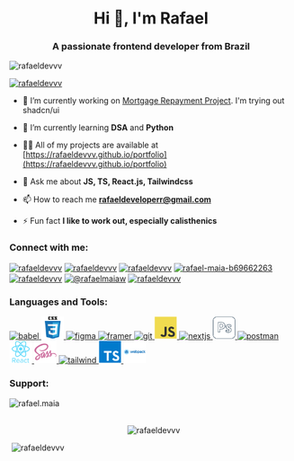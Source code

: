 <h1 align="center">Hi 👋, I'm Rafael</h1>
<h3 align="center">A passionate frontend developer from Brazil</h3>

<p align="left"> <img src="https://komarev.com/ghpvc/?username=rafaeldevvv&label=Profile%20views&color=0e75b6&style=flat" alt="rafaeldevvv" /> </p>

<p align="left"> <a href="https://github.com/ryo-ma/github-profile-trophy"><img src="https://github-profile-trophy.vercel.app/?username=rafaeldevvv" alt="rafaeldevvv" /></a> </p>

- 🔭 I’m currently working on [Mortgage Repayment Project](https://github.com/rafaeldevvv/frontend-mentor-mortgage-repayment). I'm trying out shadcn/ui

- 🌱 I’m currently learning **DSA** and **Python**

- 👨‍💻 All of my projects are available at [https://rafaeldevvv.github.io/portfolio](https://rafaeldevvv.github.io/portfolio)

- 💬 Ask me about **JS, TS, React.js, Tailwindcss**

- 📫 How to reach me **rafaeldeveloperr@gmail.com**

- ⚡ Fun fact **I like to work out, especially calisthenics**

<h3 align="left">Connect with me:</h3>
<p align="left">
<a href="https://codepen.io/rafaeldevvv" target="blank"><img align="center" src="https://raw.githubusercontent.com/rahuldkjain/github-profile-readme-generator/master/src/images/icons/Social/codepen.svg" alt="rafaeldevvv" height="30" width="40" /></a>
<a href="https://dev.to/rafaeldevvv" target="blank"><img align="center" src="https://raw.githubusercontent.com/rahuldkjain/github-profile-readme-generator/master/src/images/icons/Social/devto.svg" alt="rafaeldevvv" height="30" width="40" /></a>
<a href="https://twitter.com/rafaeldevvv" target="blank"><img align="center" src="https://raw.githubusercontent.com/rahuldkjain/github-profile-readme-generator/master/src/images/icons/Social/twitter.svg" alt="rafaeldevvv" height="30" width="40" /></a>
<a href="https://linkedin.com/in/rafael-maia-b69662263" target="blank"><img align="center" src="https://raw.githubusercontent.com/rahuldkjain/github-profile-readme-generator/master/src/images/icons/Social/linked-in-alt.svg" alt="rafael-maia-b69662263" height="30" width="40" /></a>
<a href="https://instagram.com/rafaeldevvv" target="blank"><img align="center" src="https://raw.githubusercontent.com/rahuldkjain/github-profile-readme-generator/master/src/images/icons/Social/instagram.svg" alt="rafaeldevvv" height="30" width="40" /></a>
<a href="https://medium.com/@rafaelmaiaw" target="blank"><img align="center" src="https://raw.githubusercontent.com/rahuldkjain/github-profile-readme-generator/master/src/images/icons/Social/medium.svg" alt="@rafaelmaiaw" height="30" width="40" /></a>
<a href="https://www.leetcode.com/rafaeldevvv" target="blank"><img align="center" src="https://raw.githubusercontent.com/rahuldkjain/github-profile-readme-generator/master/src/images/icons/Social/leet-code.svg" alt="rafaeldevvv" height="30" width="40" /></a>
</p>

<h3 align="left">Languages and Tools:</h3>
<p align="left"> <a href="https://babeljs.io/" target="_blank" rel="noreferrer"> <img src="https://www.vectorlogo.zone/logos/babeljs/babeljs-icon.svg" alt="babel" width="40" height="40"/> </a> <a href="https://www.w3schools.com/css/" target="_blank" rel="noreferrer"> <img src="https://raw.githubusercontent.com/devicons/devicon/master/icons/css3/css3-original-wordmark.svg" alt="css3" width="40" height="40"/> </a> <a href="https://www.figma.com/" target="_blank" rel="noreferrer"> <img src="https://www.vectorlogo.zone/logos/figma/figma-icon.svg" alt="figma" width="40" height="40"/> </a> <a href="https://www.framer.com/" target="_blank" rel="noreferrer"> <img src="https://www.vectorlogo.zone/logos/framer/framer-icon.svg" alt="framer" width="40" height="40"/> </a> <a href="https://git-scm.com/" target="_blank" rel="noreferrer"> <img src="https://www.vectorlogo.zone/logos/git-scm/git-scm-icon.svg" alt="git" width="40" height="40"/> </a> <a href="https://developer.mozilla.org/en-US/docs/Web/JavaScript" target="_blank" rel="noreferrer"> <img src="https://raw.githubusercontent.com/devicons/devicon/master/icons/javascript/javascript-original.svg" alt="javascript" width="40" height="40"/> </a> <a href="https://nextjs.org/" target="_blank" rel="noreferrer"> <img src="https://cdn.worldvectorlogo.com/logos/nextjs-2.svg" alt="nextjs" width="40" height="40"/> </a> <a href="https://www.photoshop.com/en" target="_blank" rel="noreferrer"> <img src="https://raw.githubusercontent.com/devicons/devicon/master/icons/photoshop/photoshop-line.svg" alt="photoshop" width="40" height="40"/> </a> <a href="https://postman.com" target="_blank" rel="noreferrer"> <img src="https://www.vectorlogo.zone/logos/getpostman/getpostman-icon.svg" alt="postman" width="40" height="40"/> </a> <a href="https://reactjs.org/" target="_blank" rel="noreferrer"> <img src="https://raw.githubusercontent.com/devicons/devicon/master/icons/react/react-original-wordmark.svg" alt="react" width="40" height="40"/> </a> <a href="https://sass-lang.com" target="_blank" rel="noreferrer"> <img src="https://raw.githubusercontent.com/devicons/devicon/master/icons/sass/sass-original.svg" alt="sass" width="40" height="40"/> </a> <a href="https://tailwindcss.com/" target="_blank" rel="noreferrer"> <img src="https://www.vectorlogo.zone/logos/tailwindcss/tailwindcss-icon.svg" alt="tailwind" width="40" height="40"/> </a> <a href="https://www.typescriptlang.org/" target="_blank" rel="noreferrer"> <img src="https://raw.githubusercontent.com/devicons/devicon/master/icons/typescript/typescript-original.svg" alt="typescript" width="40" height="40"/> </a> <a href="https://webpack.js.org" target="_blank" rel="noreferrer"> <img src="https://raw.githubusercontent.com/devicons/devicon/d00d0969292a6569d45b06d3f350f463a0107b0d/icons/webpack/webpack-original-wordmark.svg" alt="webpack" width="40" height="40"/> </a> </p>

<h3 align="left">Support:</h3>
<p><a href="https://www.buymeacoffee.com/rafael.maia"> <img align="left" src="https://cdn.buymeacoffee.com/buttons/v2/default-yellow.png" height="50" width="210" alt="rafael.maia" /></a></p><br><br>

<p><img src="https://github-readme-stats.vercel.app/api/top-langs?username=rafaeldevvv&show_icons=true&locale=en&layout=compact" alt="rafaeldevvv" /></p>

<p>&nbsp;<img src="https://github-readme-stats.vercel.app/api?username=rafaeldevvv&show_icons=true&locale=en" alt="rafaeldevvv" /></p>
